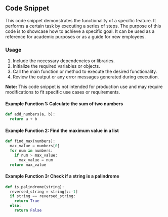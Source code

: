 
## Code Snippet

This code snippet demonstrates the functionality of a specific feature. It performs a certain task by executing a series of steps. The purpose of this code is to showcase how to achieve a specific goal. It can be used as a reference for academic purposes or as a guide for new employees.

### Usage

1. Include the necessary dependencies or libraries.
2. Initialize the required variables or objects.
3. Call the main function or method to execute the desired functionality.
4. Review the output or any error messages generated during execution.

**Note:** This code snippet is not intended for production use and may require modifications to fit specific use cases or requirements.

#### Example Function 1: Calculate the sum of two numbers

```python
def add_numbers(a, b):
  return a + b
```

#### Example Function 2: Find the maximum value in a list

```python
def find_max(numbers):
  max_value = numbers[0]
  for num in numbers:
    if num > max_value:
      max_value = num
  return max_value
```

#### Example Function 3: Check if a string is a palindrome

```python
def is_palindrome(string):
  reversed_string = string[::-1]
  if string == reversed_string:
    return True
  else:
    return False
```

